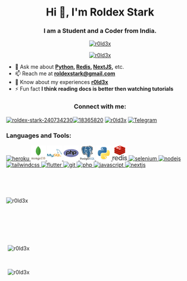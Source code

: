 <h1  align="center">Hi 👋, I'm Roldex Stark</h1>

<h3  align="center">I am a Student and a Coder from India.</h3>

<p  align="center">  <a  href="https://github.com/ryo-ma/github-profile-trophy"><img  src="https://github-profile-trophy.vercel.app/?username=r0ld3x"  alt="r0ld3x"  /></a>  </p>

<p  align="center">  <a  href="https://t.me/r0ld3x"  target="blank"><img  src="https://img.shields.io/badge/Talk%20to%20me-0088CC?logo=telegram&style=for-the-badge"  alt="r0ld3x"  /></a>  </p>

- 💬 Ask me about **[Python](https://www.python.org), [Redis](https://redis.com), [NextJS](https://nextjs.org/),** etc.
- 📫 Reach me at **[roldexstark@gmail.com](mailto:roldexstark@gmail.com)**
- 📄 Know about my experiences **[r0ld3x](https://github.com/r0ld3x)**
- ⚡ Fun fact **I think reading docs is better then watching tutorials**

<h3  align="center">Connect with me:</h3>

<p align='left'>
<a  href="https://linkedin.com/in/roldex-stark-240734230"  target="blank"><img  align="center"  src="https://raw.githubusercontent.com/rahuldkjain/github-profile-readme-generator/master/src/images/icons/Social/linked-in-alt.svg"  alt="roldex-stark-240734230"  height="40"  width="40"  /></a><a  href="https://stackoverflow.com/users/18365820"  target="blank"><img  align="center"  src="https://raw.githubusercontent.com/rahuldkjain/github-profile-readme-generator/master/src/images/icons/Social/stack-overflow.svg"  alt="18365820"  height="40"  width="40"  /></a>
<a  href="https://instagram.com/r0ld3x"  target="blank"><img  align="center"  src="https://raw.githubusercontent.com/rahuldkjain/github-profile-readme-generator/master/src/images/icons/Social/instagram.svg"  alt="r0ld3x"  height="40"  width="40"  /></a>
<a  href="https://t.me/r0ld3x"  target="blank"><img  align="center"  src="https://www.vectorlogo.zone/logos/telegram/telegram-icon.svg"  alt="Telegram"  height="40"  width="40"  /></a>
</p>


<h3  align="left">Languages and Tools:</h3>

<p  align="left">  <a  href="https://heroku.com"  target="_blank"  rel="noreferrer">  <img  src="https://www.vectorlogo.zone/logos/heroku/heroku-icon.svg"  alt="heroku"  width="40"  height="40"/>  </a>  <a  href="https://www.mongodb.com/"  target="_blank"  rel="noreferrer">  <img  src="https://raw.githubusercontent.com/devicons/devicon/master/icons/mongodb/mongodb-original-wordmark.svg"  alt="mongodb"  width="40"  height="40"/>  </a>  <a  href="https://www.mysql.com/"  target="_blank"  rel="noreferrer">  <img  src="https://raw.githubusercontent.com/devicons/devicon/master/icons/mysql/mysql-original-wordmark.svg"  alt="mysql"  width="40"  height="40"/>  </a>  <a  href="https://www.php.net"  target="_blank"  rel="noreferrer">  <img  src="https://raw.githubusercontent.com/devicons/devicon/master/icons/php/php-original.svg"  alt="php"  width="40"  height="40"/>  </a>  <a  href="https://www.postgresql.org"  target="_blank"  rel="noreferrer">  <img  src="https://raw.githubusercontent.com/devicons/devicon/master/icons/postgresql/postgresql-original-wordmark.svg"  alt="postgresql"  width="40"  height="40"/>  </a>  <a  href="https://www.python.org"  target="_blank"  rel="noreferrer">  <img  src="https://raw.githubusercontent.com/devicons/devicon/master/icons/python/python-original.svg"  alt="python"  width="40"  height="40"/>  </a>  <a  href="https://redis.io"  target="_blank"  rel="noreferrer">  <img  src="https://raw.githubusercontent.com/devicons/devicon/master/icons/redis/redis-original-wordmark.svg"  alt="redis"  width="40"  height="40"/>  </a>  <a  href="https://www.selenium.dev"  target="_blank"  rel="noreferrer">  <img  src="https://raw.githubusercontent.com/detain/svg-logos/780f25886640cef088af994181646db2f6b1a3f8/svg/selenium-logo.svg"  alt="selenium"  width="40"  height="40"/>  </a>  
 <a  href="https://nodejs.org"  target="_blank"  rel="noreferrer">  <img  src="https://github.com/rahuldkjain/github-profile-readme-generator/raw/master/src/images/icons/BackendDevelopment/nodejs.svg"  alt="nodejs"  width="40"  height="40"/>  </a>
 <a  href="https://tailwindcss.com/"  target="_blank"  rel="noreferrer">  <img  src="https://github.com/rahuldkjain/github-profile-readme-generator/raw/master/src/images/icons/FrontendDevelopment/tailwind.svg"  alt="tailwindcss"  width="40"  height="40"/>  </a>
  <a  href="https://flutter.dev/"  target="_blank"  rel="noreferrer">  <img  src="https://github.com/rahuldkjain/github-profile-readme-generator/raw/master/src/images/icons/MobileAppDevelopment/flutter.svg"  alt="flutter"  width="40"  height="40"/>  </a>
<a  href="#"  target="_blank"  rel="noreferrer">  <img  src="https://github.com/rahuldkjain/github-profile-readme-generator/raw/master/src/images/icons/Other/git.svg"  alt="git"  width="40"  height="40"/>  </a>
<a  href="https://www.php.net/"  target="_blank"  rel="noreferrer">  <img  src="https://github.com/rahuldkjain/github-profile-readme-generator/raw/master/src/images/icons/ProgrammingLanguages/php.svg"  alt="php"  width="40"  height="40"/>  </a>
<a  href="https://www.javascript.com/"  target="_blank"  rel="noreferrer">  <img  src="https://github.com/rahuldkjain/github-profile-readme-generator/raw/master/src/images/icons/ProgrammingLanguages/javascript.svg"  alt="javascript"  width="40"  height="40"/>  </a>
<a  href="https://nextjs.org/"  target="_blank"  rel="noreferrer">  <img  src="https://github.com/rahuldkjain/github-profile-readme-generator/raw/master/src/images/icons/StaticSiteGenerators/nextjs.svg"  alt="nextjs"  width="40"  height="40"/>  </a>
</p>

<br><br><br>

<p>&nbsp;<img  align="left"  src="https://github-readme-stats.vercel.app/api/top-langs?username=r0ld3x&show_icons=true&locale=en&layout=compact"  alt="r0ld3x"  /></p><br>

<br><br><br>

<p>&nbsp;<img  align="center"  src="https://github-readme-stats.vercel.app/api?username=r0ld3x&show_icons=true&locale=en"  alt="r0ld3x"  /></p><br>

<p>&nbsp;<img  align="center"  src="https://github-readme-streak-stats.herokuapp.com/?user=r0ld3x&"  alt="r0ld3x"  /></p>
